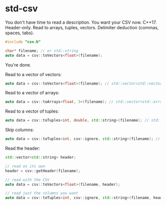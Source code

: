 # std-csv
You don't have time to read a description. You want your CSV now. C++17. Header-only. Read to arrays, tuples, vectors. Delimiter deduction (commas, spaces, tabs).

```cpp
#include "csv.h"

char* filename; // or std::string
auto data = csv::toVectors<float>(filename);
```
You're done.

Read to a vector of vectors:
```cpp
auto data = csv::toVectors<float>(filename); // std::vector<std::vector<float>>
```

Read to a vector of arrays:
```cpp
auto data = csv::toArrays<float, 3>(filename); // std::vector<std::array<float, 3>>
```

Read to a vector of tuples:
```cpp
auto data = csv::toTuples<int, double, std::string>(filename); // std::vector<std::tuple<int, double, std::string>>
```

Skip columns:
```cpp
auto data = csv::toTuples<int, csv::ignore, std::string>(filename); // std::vector<std::tuple<int, std::string>>
```

Read the header:
```cpp
std::vector<std::string> header;

// read on its own
header = csv::getHeader(filename);

// read with the CSV
auto data = csv::toVectors<float>(filename, header);

// read just the columns you want
auto data = csv::toTuples<int, csv::ignore, std::string>(filename, header);
```
